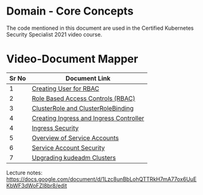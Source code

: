# Domain - Core Concepts

The code mentioned in this document are used in the Certified Kubernetes Security Specialist 2021 video course.


# Video-Document Mapper

| Sr No | Document Link |
| ------ | ------ |
| 1 | [Creating User for RBAC][PlDa] |
| 2 | [Role Based Access Controls (RBAC)][PlDb] |
| 3 | [ClusterRole and ClusterRoleBinding][PlDc]
| 4 | [Creating Ingress and Ingress Controller][PlDd]
| 4 | [Ingress Security][PlDe] |
| 5 | [Overview of Service Accounts][PlDe] |
| 6 | [Service Account Security][PlDf] |
| 7 | [Upgrading kudeadm Clusters][PlDg] |



   [PlDa]: <https://github.com/zealvora/certified-kubernetes-security-specialist/blob/master/domain-2-cluster-hardening/user-rbac.md>
   [PlDb]: <https://github.com/zealvora/certified-kubernetes-security-specialist/blob/master/domain-2-cluster-hardening/rbac.md>
   [PlDc]: <https://github.com/zealvora/certified-kubernetes-security-specialist/blob/master/domain-2-cluster-hardening/clusterrole.md>
   [PlDd]: <https://github.com/zealvora/certified-kubernetes-security-specialist/blob/master/domain-2-cluster-hardening/deploying-ingress.md>

   [PlDe]: <https://github.com/zealvora/certified-kubernetes-security-specialist/blob/master/domain-2-cluster-hardening/ingress-security.md>

   [PlDf]: <https://github.com/zealvora/certified-kubernetes-security-specialist/blob/master/domain-2-cluster-hardening/sa-security.md>
   [PlDg]: <https://github.com/zealvora/certified-kubernetes-security-specialist/blob/master/domain-2-cluster-hardening/kubeadm-version.md>


Lecture notes: https://docs.google.com/document/d/1Lzc8unBbLohQTTRkH7mA77ox6UuEKbWF3dWoFZl8br8/edit
